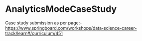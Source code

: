 # AnalyticsModeCaseStudy
Case study submission as per page:- https://www.springboard.com/workshops/data-science-career-track/learn#/curriculum/451
